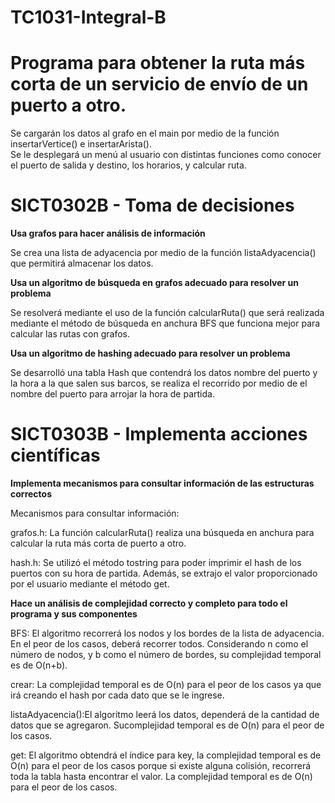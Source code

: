 # TC1031-Integral-B

# Programa para obtener la ruta más corta de un servicio de envío de un puerto a otro.

Se cargarán los datos al grafo en el main por medio de la función insertarVertice() e insertarArista().  
Se le desplegará un menú al usuario con distintas funciones como conocer el puerto de salida y destino, los horarios, y calcular ruta. 

# SICT0302B - Toma de decisiones 

**Usa grafos para hacer análisis de información**

Se crea una lista de adyacencia por medio de la función listaAdyacencia() que permitirá almacenar los datos. 

**Usa un algoritmo de búsqueda en grafos adecuado para resolver un problema** 

Se resolverá mediante el uso de la función calcularRuta() que será realizada mediante el método de búsqueda en anchura BFS que funciona mejor para calcular las rutas con grafos. 

**Usa un algoritmo de hashing adecuado para resolver un problema**

Se desarrolló una tabla Hash que contendrá los datos nombre del puerto y la hora a la que salen sus barcos, se realiza el recorrido por medio de el nombre del puerto para arrojar la hora de partida. 

# SICT0303B - Implementa acciones científicas 

**Implementa mecanismos para consultar información de las estructuras correctos**

Mecanismos para consultar información:

grafos.h: La función calcularRuta() realiza una búsqueda en anchura para calcular la ruta más corta de puerto a otro. 

hash.h: Se utilizó el método tostring para poder imprimir el hash de los puertos con su hora de partida. Además, se extrajo el valor proporcionado por el usuario mediante el método get. 

**Hace un análisis de complejidad correcto y completo para todo el programa y sus componentes**

BFS: El algoritmo recorrerá los nodos y los bordes de la lista de adyacencia. En el peor de los casos, deberá recorrer todos. Considerando n como el número de nodos, y b como el número de bordes, su complejidad temporal es de O(n+b).

crear: La complejidad temporal es de O(n) para el peor de los casos ya que irá creando el hash por cada dato que se le ingrese.

listaAdyacencia():El algoritmo leerá los datos, dependerá de la cantidad de datos que se agregaron. Sucomplejidad temporal es de O(n) para el peor de los casos.

get: El algoritmo obtendrá el índice para key, la complejidad temporal es de O(n) para el peor de los casos porque si existe alguna colisión, recorrerá toda la tabla hasta encontrar el valor. La complejidad temporal es de O(n) para el peor de los casos.



